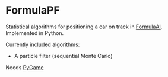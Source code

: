 # FormulaPF

Statistical algorithms for positioning a car on track in [FormulaAI](../FormulaAI). Implemented in Python.

Currently included algorithms:
* A particle filter (sequential Monte Carlo)

Needs [PyGame](http://www.pygame.org)
